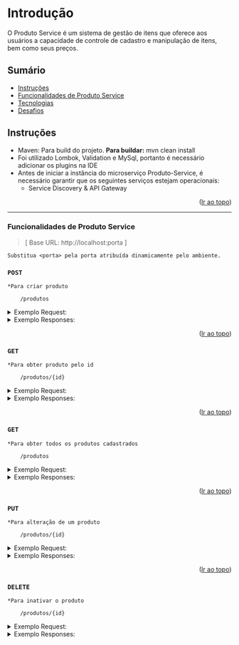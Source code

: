 <a name="readme-top"></a>

# Introdução

O Produto Service é um sistema de gestão de itens que oferece aos usuários a capacidade de controle de cadastro e manipulação de itens, bem como seus preços.


## Sumário
* [Instruções](#instruções)
* [Funcionalidades de Produto Service](#funcionalidades-de-produto-service)
* [Tecnologias](#tecnologias)
* [Desafios](#desafios)


## Instruções

- Maven: Para build do projeto. **Para buildar:** mvn clean install
- Foi utilizado Lombok, Validation e MySql, portanto é necessário adicionar os plugins na IDE
- Antes de iniciar a instância do microserviço Produto-Service, é necessário garantir que os seguintes serviços estejam operacionais:
	* Service Discovery  &  API Gateway

<p align="right">(<a href="#readme-top">Ir ao topo</a>)</p>

---------

### Funcionalidades de Produto Service

>[ Base URL: http://localhost:porta ] 

`Substitua <porta> pela porta atribuída dinamicamente pelo ambiente.`


### ``POST``  
`*Para criar produto`

```
	/produtos
```
<details>
  <summary>Exemplo Request:</summary>

```
curl --location 'http://localhost:42019/produtos' \
--header 'Content-Type: application/json' \
--data '{
    "nome": "Mouse",
    "descricao": "HyperX",
    "preco": 150.00
}'
```
</details>

<details>
  <summary>Exemplo Responses:</summary>

201 - _Created_
`- Será retornado o id do produto criado.`

```
1
```

</details>

<p align="right">(<a href="#readme-top">Ir ao topo</a>)</p>

### ``GET``
`*Para obter produto pelo id`

```
	/produtos/{id}
```

<details>
  <summary>Exemplo Request:</summary>

```
curl --location 'http://localhost:42019/produtos/1'
```
</details>

<details>
  <summary>Exemplo Responses:</summary>

200 - _OK_
`- Será retornado o produto`

```
{
    "id": 1,
    "nome": "Mouse",
    "descricao": "HyperX",
    "preco": 150.0,
    "status": "ATIVO",
    "dataCriacao": "2024-03-21T20:15:33.816997"
}
```

404 - _Not Found_

```
{
    "code": "tc.produtoNaoEncontrado",
    "message": "Produto não encontrado."
}
```
</details>

<p align="right">(<a href="#readme-top">Ir ao topo</a>)</p>

### ``GET``
`*Para obter todos os produtos cadastrados`

```
	/produtos
```

<details>
  <summary>Exemplo Request:</summary>

```
curl --location 'http://localhost:42019/produtos'
```
</details>

<details>
  <summary>Exemplo Responses:</summary>

200 - _OK_
`- Será retornado todos os produtos ativos`

```
[
    {
        "id": 1,
        "nome": "Mouse",
        "descricao": "HyperX",
        "preco": 150.0,
        "status": "ATIVO",
        "dataCriacao": "2024-03-21T20:15:33.816997"
    },
    {
        "id": 2,
        "nome": "Teclado",
        "descricao": "HyperX",
        "preco": 500.0,
        "status": "ATIVO",
        "dataCriacao": "2024-03-21T20:23:35.090652"
    }
]
```
</details>

<p align="right">(<a href="#readme-top">Ir ao topo</a>)</p>

### ``PUT``
`*Para alteração de um produto`

```
	/produtos/{id}
```

<details>
  <summary>Exemplo Request:</summary>

```
curl --location --request PUT 'http://localhost:42019/produtos/1' \
--header 'Content-Type: application/json' \
--data '{
    "nome": "Mouse Alterado",
    "descricao": "HyperX Alerado",
    "preco": 200.00
}'
```
</details>

<details>
  <summary>Exemplo Responses:</summary>

204 - _No Content_
`- O produto foi alterado com sucesso`

404 - _Not Found_

```
{
    "code": "tc.produtoNaoEncontrado",
    "message": "Produto não encontrado."
}
```
</details>

<p align="right">(<a href="#readme-top">Ir ao topo</a>)</p>

### ``DELETE``
`*Para inativar o produto`

```
	/produtos/{id}
```

<details>
  <summary>Exemplo Request:</summary>

```
curl --location --request DELETE 'http://localhost:42019/produtos/2'
```
</details>

<details>
  <summary>Exemplo Responses:</summary>

204 - _No Content_
`- O produto foi inativado com sucesso`

<p align="right">(<a href="#readme-top">Ir ao topo</a>)</p>


---------
<a name="tecnologias"></a>
## 📍️ Tecnologias

- A API foi construída em Java 17 utilizando Spring Framework 3.2.2
- Padrão REST na construção das rotas e retornos
- SLF4J para registro de logs
- Utilização de código limpo e princípios **SOLID**
- Boas práticas da Linguagem/Framework
- Clean architecture
- Banco de Dados MySql

<p align="right">(<a href="#readme-top">Ir ao topo</a>)</p>